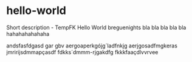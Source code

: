 # hello-world
Short description - TempFK Hello World
breguenights bla bla bla bla bla hahahahahahaha

andsfasfdgasd
gar
gbv
aergoaperkgójg´ladfnkjg
aerjgosadfmgkeras
jmririjsdmmapçasdf
fdkks´dmmm-rjgakdfg
fkkkfaaçdlvvrvee


